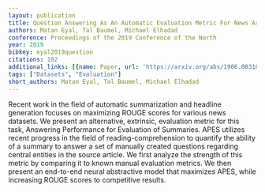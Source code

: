 ```yaml
---
layout: publication
title: Question Answering As An Automatic Evaluation Metric For News Article Summarization
authors: Matan Eyal, Tal Baumel, Michael Elhadad
conference: Proceedings of the 2019 Conference of the North
year: 2019
bibkey: eyal2019question
citations: 102
additional_links: [{name: Paper, url: 'https://arxiv.org/abs/1906.00318'}]
tags: ["Datasets", "Evaluation"]
short_authors: Matan Eyal, Tal Baumel, Michael Elhadad
---
```

Recent work in the field of automatic summarization and headline generation
focuses on maximizing ROUGE scores for various news datasets. We present an
alternative, extrinsic, evaluation metric for this task, Answering Performance
for Evaluation of Summaries. APES utilizes recent progress in the field of
reading-comprehension to quantify the ability of a summary to answer a set of
manually created questions regarding central entities in the source article. We
first analyze the strength of this metric by comparing it to known manual
evaluation metrics. We then present an end-to-end neural abstractive model that
maximizes APES, while increasing ROUGE scores to competitive results.